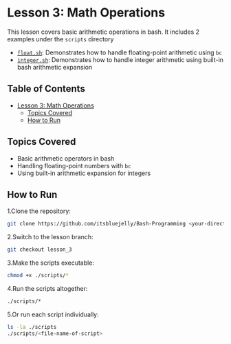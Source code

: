 # Lesson 3: Math Operations

This lesson covers basic arithmetic operations in bash. It includes 2 examples under the `scripts` directory

- [`float.sh`](scripts/float.sh): Demonstrates how to handle floating-point arithmetic using `bc`
- [`integer.sh`](scripts/integer.sh): Demonstrates how to handle integer arithmetic using built-in bash arithmetic expansion

## Table of Contents

- [Lesson 3: Math Operations](#lesson-3-math-operations)
  - [Topics Covered](#topics-covered)
  - [How to Run](#how-to-run)

## Topics Covered

- Basic arithmetic operators in bash
- Handling floating-point numbers with `bc`
- Using built-in arithmetic expansion for integers

## How to Run

1.Clone the repository:

  ```bash
  git clone https://github.com/itsbluejelly/Bash-Programming <your-directory>
  ```

2.Switch to the lesson branch:

  ```bash
  git checkout lesson_3
  ```

3.Make the scripts executable:

  ```bash
  chmod +x ./scripts/*
  ```

4.Run the scripts altogether:

  ```bash
  ./scripts/*
  ```

5.Or run each script individually:

  ```bash
  ls -la ./scripts
  ./scripts/<file-name-of-script>
  ```
